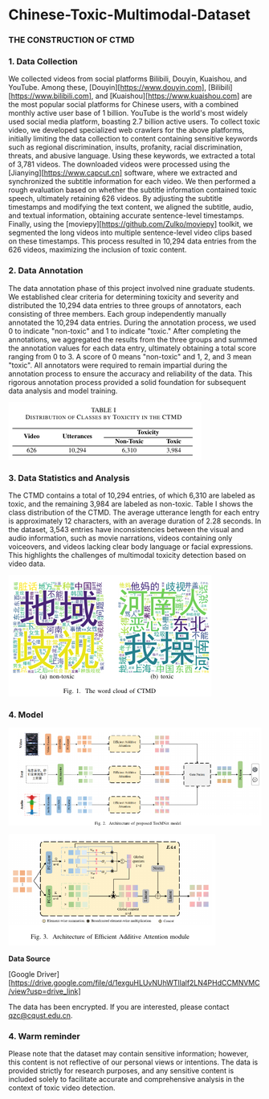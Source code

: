 # Chinese-Toxic-Multimodal-Dataset
### THE CONSTRUCTION OF CTMD

### 1. Data Collection

We collected videos from social platforms Bilibili, Douyin, Kuaishou, and YouTube. Among these, [Douyin][https://www.douyin.com], [Bilibili][https://www.bilibili.com], and [Kuaishou][https://www.kuaishou.com] are the most popular social platforms for Chinese users, with a combined monthly active user base of 1 billion. YouTube is the world's most widely used social media platform, boasting 2.7 billion active users. To collect toxic video, we developed specialized web crawlers for the above platforms, initially limiting the data collection to content containing sensitive keywords such as regional discrimination, insults, profanity, racial discrimination, threats, and abusive language. Using these keywords, we extracted a total of 3,781 videos. The downloaded videos were processed using the [Jianying][https://www.capcut.cn] software, where we extracted and synchronized the subtitle information for each video. We then performed a rough evaluation based on whether the subtitle information contained toxic speech, ultimately retaining 626 videos. By adjusting the subtitle timestamps and modifying the text content, we aligned the subtitle, audio, and textual information, obtaining accurate sentence-level timestamps. Finally, using the [moviepy][https://github.com/Zulko/moviepy]  toolkit, we segmented the long videos into multiple sentence-level video clips based on these timestamps. This process resulted in 10,294 data entries from the 626 videos, maximizing the inclusion of toxic content.

### 2. Data Annotation

The data annotation phase of this project involved nine graduate students. We established clear criteria for determining toxicity and severity and distributed the 10,294 data entries to three groups of annotators, each consisting of three members. Each group independently manually annotated the 10,294 data entries. During the annotation process, we used 0 to indicate "non-toxic" and 1 to indicate "toxic." After completing the annotations, we aggregated the results from the three groups and summed the annotation values for each data entry, ultimately obtaining a total score ranging from 0 to 3. A score of 0 means "non-toxic" and 1, 2, and 3 mean "toxic". All annotators were required to remain impartial during the annotation process to ensure the accuracy and reliability of the data. This rigorous annotation process provided a solid foundation for subsequent data analysis and model training.

![image-20240828231949341](CTMD/fig/fig1.png)

### 3. Data Statistics and Analysis

The CTMD contains a total of 10,294 entries, of which 6,310 are labeled as toxic, and the remaining 3,984 are labeled as non-toxic. Table I shows the class distribution of the CTMD. The average utterance length for each entry is approximately 12 characters, with an average duration of 2.28 seconds. In the dataset, 3,543 entries have inconsistencies between the visual and audio information, such as movie narrations, videos containing only voiceovers, and videos lacking clear body language or facial expressions. This highlights the challenges of multimodal toxicity detection based on video data.

![image-20240828232221119](CTMD/fig/fig2.png)

### 4. Model

![image-20240828232323506](CTMD/fig/ToxMNet.png)

![image-20240828232340136](CTMD/fig/EEA.png)

**Data Source**

[Google Driver][https://drive.google.com/file/d/1exguHLUvNUhWTllalf2LN4PHdCCMNVMC/view?usp=drive_link]

The data has been encrypted. If you are interested, please contact qzc@cqust.edu.cn. 

### 4. Warm reminder
Please note that the dataset may contain sensitive information; however, this content is not reflective of our personal views or intentions. The data is provided strictly for research purposes, and any sensitive content is included solely to facilitate accurate and comprehensive analysis in the context of toxic video detection.


